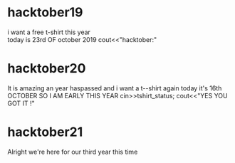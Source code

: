 # hacktober19

i want a free t-shirt this year
<br>
today is 23rd OF october 2019
cout<<"hacktober:"

# hacktober20

It is amazing 
an year haspassed and i want a t--shirt again
today  it's 16th OCTOBER SO I AM EARLY THIS YEAR
cin>>tshirt_status;
cout<<"YES YOU GOT IT !"

# hacktober21
Alright we're here for our third year this time
